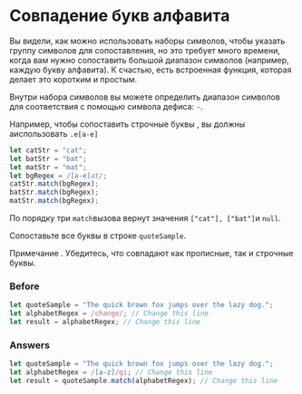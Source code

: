 # Совпадение букв алфавита
Вы видели, как можно использовать наборы символов, чтобы указать группу символов для сопоставления, но это требует много времени, когда вам нужно сопоставить большой диапазон символов (например, каждую букву алфавита). К счастью, есть встроенная функция, которая делает это коротким и простым.

Внутри набора символов вы можете определить диапазон символов для соответствия с помощью символа дефиса: `-`.

Например, чтобы сопоставить строчные буквы , вы должны aиспользовать  `.e[a-e]`
```javascript
let catStr = "cat";
let batStr = "bat";
let matStr = "mat";
let bgRegex = /[a-e]at/;
catStr.match(bgRegex);
batStr.match(bgRegex);
matStr.match(bgRegex);
```
По порядку три `match`вызова вернут значения `["cat"], ["bat"]`и `null`.

Сопоставьте все буквы в строке `quoteSample`.

Примечание . Убедитесь, что совпадают как прописные, так и строчные буквы.
### Before
 ```javascript
let quoteSample = "The quick brown fox jumps over the lazy dog.";
let alphabetRegex = /change/; // Change this line
let result = alphabetRegex; // Change this line
```
### Answers
```javascript
let quoteSample = "The quick brown fox jumps over the lazy dog.";
let alphabetRegex = /[a-z]/gi; // Change this line
let result = quoteSample.match(alphabetRegex); // Change this line
```
